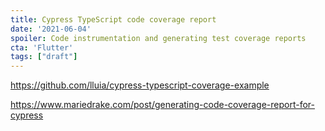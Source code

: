 ```yaml
---
title: Cypress TypeScript code coverage report
date: '2021-06-04'
spoiler: Code instrumentation and generating test coverage reports
cta: 'Flutter'
tags: ["draft"]
---
```


https://github.com/lluia/cypress-typescript-coverage-example

https://www.mariedrake.com/post/generating-code-coverage-report-for-cypress

